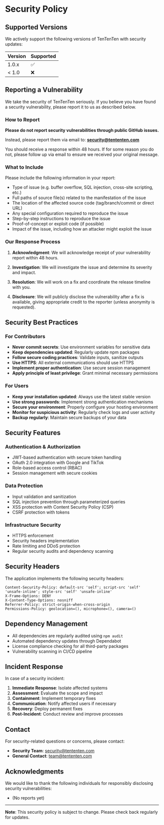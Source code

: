 # Security Policy

## Supported Versions

We actively support the following versions of TenTenTen with security updates:

| Version | Supported          |
| ------- | ------------------ |
| 1.0.x   | :white_check_mark: |
| < 1.0   | :x:                |

## Reporting a Vulnerability

We take the security of TenTenTen seriously. If you believe you have found a
security vulnerability, please report it to us as described below.

### How to Report

**Please do not report security vulnerabilities through public GitHub issues.**

Instead, please report them via email to: **security@tententen.com**

You should receive a response within 48 hours. If for some reason you do not,
please follow up via email to ensure we received your original message.

### What to Include

Please include the following information in your report:

- Type of issue (e.g. buffer overflow, SQL injection, cross-site scripting,
  etc.)
- Full paths of source file(s) related to the manifestation of the issue
- The location of the affected source code (tag/branch/commit or direct URL)
- Any special configuration required to reproduce the issue
- Step-by-step instructions to reproduce the issue
- Proof-of-concept or exploit code (if possible)
- Impact of the issue, including how an attacker might exploit the issue

### Our Response Process

1. **Acknowledgment**: We will acknowledge receipt of your vulnerability report
   within 48 hours.

2. **Investigation**: We will investigate the issue and determine its severity
   and impact.

3. **Resolution**: We will work on a fix and coordinate the release timeline
   with you.

4. **Disclosure**: We will publicly disclose the vulnerability after a fix is
   available, giving appropriate credit to the reporter (unless anonymity is
   requested).

## Security Best Practices

### For Contributors

- **Never commit secrets**: Use environment variables for sensitive data
- **Keep dependencies updated**: Regularly update npm packages
- **Follow secure coding practices**: Validate inputs, sanitize outputs
- **Use HTTPS**: All external communications should use HTTPS
- **Implement proper authentication**: Use secure session management
- **Apply principle of least privilege**: Grant minimal necessary permissions

### For Users

- **Keep your installation updated**: Always use the latest stable version
- **Use strong passwords**: Implement strong authentication mechanisms
- **Secure your environment**: Properly configure your hosting environment
- **Monitor for suspicious activity**: Regularly check logs and user activity
- **Backup regularly**: Maintain secure backups of your data

## Security Features

### Authentication & Authorization

- JWT-based authentication with secure token handling
- OAuth 2.0 integration with Google and TikTok
- Role-based access control (RBAC)
- Session management with secure cookies

### Data Protection

- Input validation and sanitization
- SQL injection prevention through parameterized queries
- XSS protection with Content Security Policy (CSP)
- CSRF protection with tokens

### Infrastructure Security

- HTTPS enforcement
- Security headers implementation
- Rate limiting and DDoS protection
- Regular security audits and dependency scanning

## Security Headers

The application implements the following security headers:

```
Content-Security-Policy: default-src 'self'; script-src 'self' 'unsafe-inline'; style-src 'self' 'unsafe-inline'
X-Frame-Options: DENY
X-Content-Type-Options: nosniff
Referrer-Policy: strict-origin-when-cross-origin
Permissions-Policy: geolocation=(), microphone=(), camera=()
```

## Dependency Management

- All dependencies are regularly audited using `npm audit`
- Automated dependency updates through Dependabot
- License compliance checking for all third-party packages
- Vulnerability scanning in CI/CD pipeline

## Incident Response

In case of a security incident:

1. **Immediate Response**: Isolate affected systems
2. **Assessment**: Evaluate the scope and impact
3. **Containment**: Implement temporary fixes
4. **Communication**: Notify affected users if necessary
5. **Recovery**: Deploy permanent fixes
6. **Post-Incident**: Conduct review and improve processes

## Contact

For security-related questions or concerns, please contact:

- **Security Team**: security@tententen.com
- **General Contact**: team@tententen.com

## Acknowledgments

We would like to thank the following individuals for responsibly disclosing
security vulnerabilities:

- (No reports yet)

---

**Note**: This security policy is subject to change. Please check back regularly
for updates.
